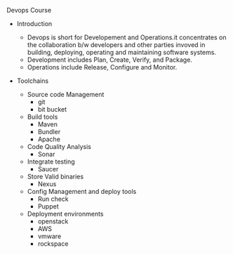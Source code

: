 Devops Course

- Introduction
    - Devops is short for Developement and Operations.it concentrates on the collaboration b/w developers and other parties invoved in building, deploying, operating and maintaining software systems.
    - Development includes Plan, Create, Verify, and Package.
    - Operations include Release, Configure and Monitor.

- Toolchains
    - Source code Management
        - git
        - bit bucket
    - Build tools
        - Maven
        - Bundler
        - Apache
    - Code Quality Analysis
        - Sonar
    - Integrate testing
        - Saucer
    - Store Valid binaries
        - Nexus
    - Config Management and deploy tools
        - Run check
        - Puppet
    - Deployment environments
        - openstack
        - AWS
        - vmware
        - rockspace
